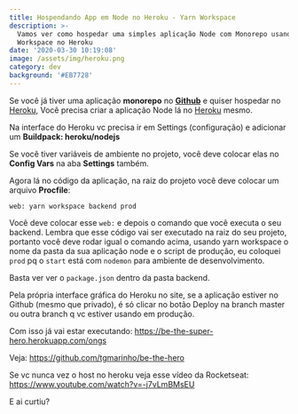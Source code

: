 ```yaml
---
title: Hospendando App em Node no Heroku - Yarn Workspace
description: >-
  Vamos ver como hospedar uma simples aplicação Node com Monorepo usando Yarn
  Workspace no Heroku
date: '2020-03-30 10:19:08'
image: /assets/img/heroku.png
category: dev
background: '#EB7728'
---
```

Se você já tiver uma aplicação **monorepo** no [**Github**](http://github.com) e quiser hospedar no [Heroku](https://dashboard.heroku.com/login), Você precisa criar a aplicação Node lá no [Heroku](https://dashboard.heroku.com/login) mesmo.

Na interface do Heroku vc precisa ir em Settings (configuração) e adicionar um **Buildpack: heroku/nodejs**

Se você tiver variáveis de ambiente no projeto, você deve colocar elas no **Config Vars** na aba **Settings** também.

Agora lá no código da aplicação, na raiz do projeto você deve colocar um arquivo **Procfile**:

```
web: yarn workspace backend prod
```

Você deve colocar esse `web:` e depois o comando que você executa o seu backend. Lembra que esse código vai ser executado na raiz do seu projeto, portanto você deve rodar igual o comando acima, usando yarn workspace o nome da pasta da sua aplicação node e o script de produção, eu coloquei `prod` pq o `start` está com `nodemon` para ambiente de desenvolvimento.

Basta ver ver o `package.json` dentro da pasta backend.

Pela própria interface gráfica do Heroku no site, se a aplicação estiver no Github (mesmo que privado), é só clicar no botão Deploy na branch master ou outra branch q vc estiver usando em produção.

Com isso já vai estar executando: <https://be-the-super-hero.herokuapp.com/ongs>

Veja: <https://github.com/tgmarinho/be-the-hero>

Se vc nunca vez o host no heroku veja esse vídeo da Rocketseat: <https://www.youtube.com/watch?v=-j7vLmBMsEU>

E ai curtiu?
